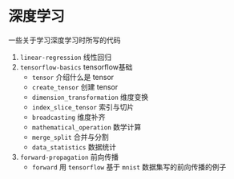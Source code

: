 # 深度学习

一些关于学习深度学习时所写的代码

1. `linear-regression` 线性回归
2. `tensorflow-basics` tensorflow基础
    + `tensor` 介绍什么是 tensor
    + `create_tensor` 创建 tensor
    + `dimension_transformation` 维度变换
    + `index_slice_tensor` 索引与切片
    + `broadcasting` 维度补齐
    + `mathematical_operation` 数学计算
    + `merge_split` 合并与分割
    + `data_statistics` 数据统计
3. `forward-propagation` 前向传播
    + `forward` 用 `tensorflow` 基于 `mnist` 数据集写的前向传播的例子